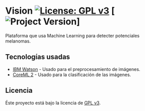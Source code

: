 # Vision [![License: GPL v3](https://img.shields.io/badge/License-GPLv3-blue.svg)](https://www.gnu.org/licenses/gpl-3.0) [![Project Version](https://img.shields.io/badge/<version>-<1.0.0>-<brightgreen>.svg)]
Plataforma que usa Machine Learning para detecter potenciales melanomas.

## Tecnologías usadas

* [IBM Watson](https://www.ibm.com/watson/) - Usado para el preprocesamiento de imágenes.
* [CoreML 2](https://developer.apple.com/machine-learning/) - Usado para la clasificación de las imágenes.

## Licencia

Éste proyecto está bajo la licencia de [GPL v3](LICENSE.md).
